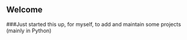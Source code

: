 ## Welcome

###Just started this up, for myself, to add and maintain some projects (mainly in Python)
